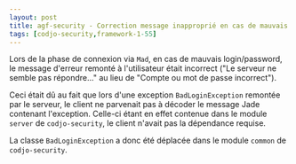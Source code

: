 ```yaml
---
layout: post
title: agf-security - Correction message inapproprié en cas de mauvais login ou password
tags: [codjo-security,framework-1-55]
---
```

Lors de la phase de connexion via ```Mad```, en cas de mauvais login/password, le message d'erreur remonté à l'utilisateur était incorrect ("Le serveur ne semble pas répondre..." au lieu de "Compte ou mot de passe incorrect"). 

Ceci était dû au fait que lors d'une exception ```BadLoginException``` remontée par le serveur, le client ne parvenait pas à décoder le message Jade contenant l'exception. Celle-ci étant en effet contenue dans le module ```server``` de ```codjo-security```, le client n'avait pas la dépendance requise. 

La classe ```BadLoginException``` a donc été déplacée dans le module ```common``` de ```codjo-security```.